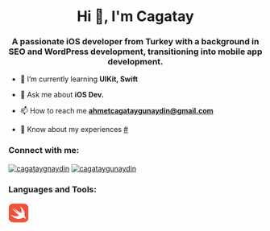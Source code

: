 <h1 align="center">Hi 👋, I'm Cagatay</h1>
<h3 align="center">A passionate iOS developer from Turkey with a background in SEO and WordPress development, transitioning into mobile app development.</h3>

- 🌱 I’m currently learning **UIKit, Swift**

- 💬 Ask me about **iOS Dev.**

- 📫 How to reach me **ahmetcagataygunaydin@gmail.com**

- 📄 Know about my experiences [#](#)

<h3 align="left">Connect with me:</h3>
<p align="left">
<a href="https://twitter.com/cagataygnaydin" target="blank"><img align="center" src="https://raw.githubusercontent.com/rahuldkjain/github-profile-readme-generator/master/src/images/icons/Social/twitter.svg" alt="cagataygnaydin" height="30" width="40" /></a>
<a href="https://linkedin.com/in/cagataygunaydin" target="blank"><img align="center" src="https://raw.githubusercontent.com/rahuldkjain/github-profile-readme-generator/master/src/images/icons/Social/linked-in-alt.svg" alt="cagataygunaydin" height="30" width="40" /></a>
</p>

<h3 align="left">Languages and Tools:</h3>
<p align="left"> <a href="https://developer.apple.com/swift/" target="_blank" rel="noreferrer"> <img src="https://raw.githubusercontent.com/devicons/devicon/master/icons/swift/swift-original.svg" alt="swift" width="40" height="40"/> </a> </p>
